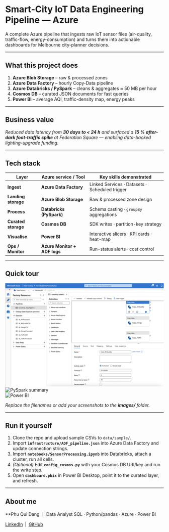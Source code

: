 # Smart-City IoT Data Engineering Pipeline — Azure

A complete Azure pipeline that ingests raw IoT sensor files (air-quality, traffic-flow, energy-consumption) and turns them into actionable dashboards for Melbourne city-planner decisions.

---

## What this project does
1. **Azure Blob Storage** – raw & processed zones  
2. **Azure Data Factory** – hourly Copy-Data pipeline  
3. **Azure Databricks / PySpark** – cleans & aggregates ≈ 50 MB per hour  
4. **Cosmos DB** – curated JSON documents for fast queries 
5. **Power BI** – average AQI, traffic-density map, energy peaks  

---

## Business value
*Reduced data latency from **30 days to < 24 h** and surfaced a **15 % after-dark foot-traffic spike** at Federation Square — enabling data-backed lighting-upgrade funding.*

---

## Tech stack

| Layer | Azure service / Tool | Key skills demonstrated |
|-------|----------------------|-------------------------|
| **Ingest** | **Azure Data Factory** | Linked Services · Datasets · Scheduled trigger |
| **Landing storage** | **Azure Blob Storage** | Raw & processed zone design |
| **Process** | **Databricks (PySpark)** | Schema casting · `groupBy` aggregations |
| **Curated storage** | **Cosmos DB** | SDK writes · partition-key strategy |
| **Visualise** | **Power BI** | Interactive slicers · KPI cards · heat-map |
| **Ops / Monitor** | **Azure Monitor + ADF logs** | Run-status alerts · cost control |

---

## Quick tour

![ADF pipeline](adf_pipeline.png)  
![PySpark summary](images/pyspark_output.png)  
![Power BI](images/powerbi_dashboard.png)

*Replace the filenames or add your screenshots to the **images/** folder.*

---

## Run it yourself

1. Clone the repo and upload sample CSVs to `data/sample/`.  
2. Import **`infrastructure/ADF_pipeline.json`** into Azure Data Factory and update connection strings.  
3. Import **`notebooks/SensorProcessing.ipynb`** into Databricks, attach a cluster, run all cells.  
4. *(Optional)* Edit **`config_cosmos.py`** with your Cosmos DB URI/key and run the write step.  
5. Open **`dashboard.pbix`** in Power BI Desktop, point it to the curated layer, and refresh.

---

## About me
**Phu Qui Dang ｜ Data Analyst 
SQL · Python/pandas · Azure · Power BI  

[LinkedIn](https://www.linkedin.com/in/phu-qui-dang-706bb1218/) | [GitHub](https://github.com/dangquii)
